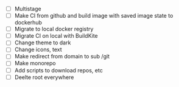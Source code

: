 - [ ] Multistage
- [ ] Make CI from github and build image with saved image state to dockerhub
- [ ] Migrate to local docker registry
- [ ] Migrate CI on local with BuildKite
- [ ] Change theme to dark
- [ ] Change icons, text
- [ ] Make redirect from domain to sub /git
- [ ] Make monorepo
- [ ] Add scripts to download repos, etc
- [ ] Deelte root everywhere